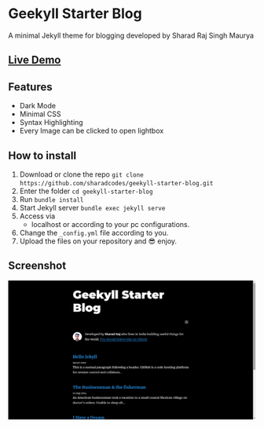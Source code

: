 # Geekyll Starter Blog
A minimal Jekyll theme for blogging developed by Sharad Raj Singh Maurya

## [Live Demo](https://sharadcodes.github.io/geekyll-starter-blog/)

## Features

* Dark Mode
* Minimal CSS
* Syntax Highlighting
* Every Image can be clicked to open lightbox

## How to install

1. Download or clone the repo
   `git clone https://github.com/sharadcodes/geekyll-starter-blog.git`
2. Enter the folder
   `cd geekyll-starter-blog`
3. Run
   `bundle install`
4. Start Jekyll server
   `bundle exec jekyll serve`
5. Access via
   * localhost or according to your pc configurations.
6. Change the `_config.yml` file according to you.
7. Upload the files on your repository and :sunglasses: enjoy.

## Screenshot 
![snap](assets/img/snap.png)
